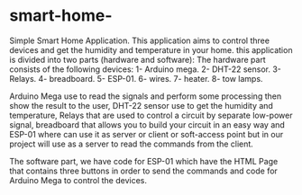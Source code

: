 # smart-home-
Simple Smart Home Application.
This application aims to control three devices and get the humidity and temperature in your home.
this application is divided into two parts (hardware and software):
The hardware part consists of the following devices:
1- Arduino mega.
2- DHT-22 sensor. 
3- Relays.
4- breadboard. 
5- ESP-01.
6- wires.
7- heater. 
8- tow lamps.

Arduino Mega use to read the signals and perform some processing then show the result to the user, DHT-22 sensor use to get the humidity and temperature, Relays that are used to control a circuit by separate low-power signal, breadboard that allows you to build your circuit in an easy way and ESP-01 where can use it as server or client or soft-access point but in our project will use 
as a server to read the commands from the client.

The software part, we have code for ESP-01 which have the HTML Page that contains three buttons in order to send the commands and code for Arduino Mega to control the devices.


